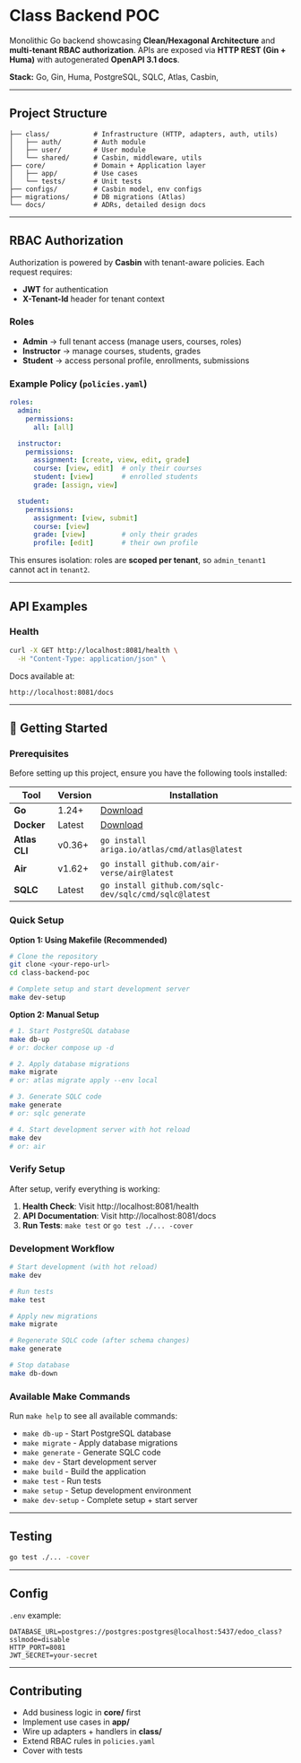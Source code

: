 # Class Backend POC

Monolithic Go backend showcasing **Clean/Hexagonal Architecture** and **multi-tenant RBAC authorization**.
APIs are exposed via **HTTP REST (Gin + Huma)** with autogenerated **OpenAPI 3.1 docs**.

**Stack:** Go, Gin, Huma, PostgreSQL, SQLC, Atlas, Casbin,

---

## Project Structure

```
├── class/           # Infrastructure (HTTP, adapters, auth, utils)
│   ├── auth/        # Auth module
│   ├── user/        # User module
│   └── shared/      # Casbin, middleware, utils
├── core/            # Domain + Application layer
│   ├── app/         # Use cases
│   └── tests/       # Unit tests
├── configs/         # Casbin model, env configs
├── migrations/      # DB migrations (Atlas)
└── docs/            # ADRs, detailed design docs
```

---

## RBAC Authorization

Authorization is powered by **Casbin** with tenant-aware policies.
Each request requires:

* **JWT** for authentication
* **X-Tenant-Id** header for tenant context

### Roles

* **Admin** → full tenant access (manage users, courses, roles)
* **Instructor** → manage courses, students, grades
* **Student** → access personal profile, enrollments, submissions

### Example Policy (`policies.yaml`)

```yaml
roles:
  admin:
    permissions:
      all: [all]

  instructor:
    permissions:
      assignment: [create, view, edit, grade]
      course: [view, edit]  # only their courses
      student: [view]       # enrolled students
      grade: [assign, view]

  student:
    permissions:
      assignment: [view, submit]
      course: [view]
      grade: [view]         # only their grades
      profile: [edit]       # their own profile
```

This ensures isolation: roles are **scoped per tenant**, so `admin_tenant1` cannot act in `tenant2`.

---

## API Examples

### Health

```bash
curl -X GET http://localhost:8081/health \
  -H "Content-Type: application/json" \
```

Docs available at:

```
http://localhost:8081/docs
```

---

## 🚀 Getting Started

### Prerequisites

Before setting up this project, ensure you have the following tools installed:

| Tool | Version | Installation |
|------|---------|-------------|
| **Go** | 1.24+ | [Download](https://golang.org/dl/) |
| **Docker** | Latest | [Download](https://docs.docker.com/get-docker/) |
| **Atlas CLI** | v0.36+ | `go install ariga.io/atlas/cmd/atlas@latest` |
| **Air** | v1.62+ | `go install github.com/air-verse/air@latest` |
| **SQLC** | Latest | `go install github.com/sqlc-dev/sqlc/cmd/sqlc@latest` |

### Quick Setup

**Option 1: Using Makefile (Recommended)**
```bash
# Clone the repository
git clone <your-repo-url>
cd class-backend-poc

# Complete setup and start development server
make dev-setup
```

**Option 2: Manual Setup**
```bash
# 1. Start PostgreSQL database
make db-up
# or: docker compose up -d

# 2. Apply database migrations  
make migrate
# or: atlas migrate apply --env local

# 3. Generate SQLC code
make generate  
# or: sqlc generate

# 4. Start development server with hot reload
make dev
# or: air
```

### Verify Setup

After setup, verify everything is working:

1. **Health Check**: Visit http://localhost:8081/health
2. **API Documentation**: Visit http://localhost:8081/docs
3. **Run Tests**: `make test` or `go test ./... -cover`

### Development Workflow

```bash
# Start development (with hot reload)
make dev

# Run tests
make test

# Apply new migrations
make migrate

# Regenerate SQLC code (after schema changes)
make generate

# Stop database
make db-down
```

### Available Make Commands

Run `make help` to see all available commands:
- `make db-up` - Start PostgreSQL database
- `make migrate` - Apply database migrations
- `make generate` - Generate SQLC code  
- `make dev` - Start development server
- `make build` - Build the application
- `make test` - Run tests
- `make setup` - Setup development environment
- `make dev-setup` - Complete setup + start server

---

## Testing

```bash
go test ./... -cover
```

---

## Config

`.env` example:

```
DATABASE_URL=postgres://postgres:postgres@localhost:5437/edoo_class?sslmode=disable
HTTP_PORT=8081
JWT_SECRET=your-secret
```

---

## Contributing

* Add business logic in **core/** first
* Implement use cases in **app/**
* Wire up adapters + handlers in **class/**
* Extend RBAC rules in `policies.yaml`
* Cover with tests
